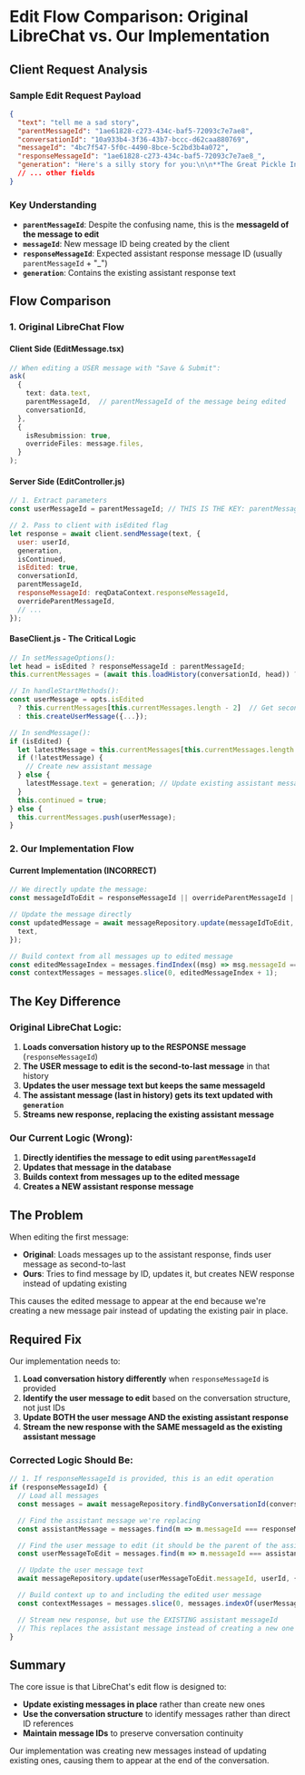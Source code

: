 # Edit Flow Comparison: Original LibreChat vs. Our Implementation

## Client Request Analysis

### Sample Edit Request Payload

```json
{
  "text": "tell me a sad story",
  "parentMessageId": "1ae61828-c273-434c-baf5-72093c7e7ae8",
  "conversationId": "10a933b4-3f36-43b7-bccc-d62caa880769",
  "messageId": "4bc7f547-5f0c-4490-8bce-5c2bd3b4a072",
  "responseMessageId": "1ae61828-c273-434c-baf5-72093c7e7ae8_",
  "generation": "Here's a silly story for you:\n\n**The Great Pickle Incident**..."
  // ... other fields
}
```

### Key Understanding

- **`parentMessageId`**: Despite the confusing name, this is the **messageId of the message to edit**
- **`messageId`**: New message ID being created by the client
- **`responseMessageId`**: Expected assistant response message ID (usually `parentMessageId` + "\_")
- **`generation`**: Contains the existing assistant response text

## Flow Comparison

### 1. Original LibreChat Flow

#### Client Side (EditMessage.tsx)

```typescript
// When editing a USER message with "Save & Submit":
ask(
  {
    text: data.text,
    parentMessageId,  // parentMessageId of the message being edited
    conversationId,
  },
  {
    isResubmission: true,
    overrideFiles: message.files,
  }
);
```

#### Server Side (EditController.js)

```javascript
// 1. Extract parameters
const userMessageId = parentMessageId; // THIS IS THE KEY: parentMessageId IS the message to edit!

// 2. Pass to client with isEdited flag
let response = await client.sendMessage(text, {
  user: userId,
  generation,
  isContinued,
  isEdited: true,
  conversationId,
  parentMessageId,
  responseMessageId: reqDataContext.responseMessageId,
  overrideParentMessageId,
  // ...
});
```

#### BaseClient.js - The Critical Logic

```javascript
// In setMessageOptions():
let head = isEdited ? responseMessageId : parentMessageId;
this.currentMessages = (await this.loadHistory(conversationId, head)) ?? [];

// In handleStartMethods():
const userMessage = opts.isEdited
  ? this.currentMessages[this.currentMessages.length - 2]  // Get second-to-last message
  : this.createUserMessage({...});

// In sendMessage():
if (isEdited) {
  let latestMessage = this.currentMessages[this.currentMessages.length - 1];
  if (!latestMessage) {
    // Create new assistant message
  } else {
    latestMessage.text = generation; // Update existing assistant message
  }
  this.continued = true;
} else {
  this.currentMessages.push(userMessage);
}
```

### 2. Our Implementation Flow

#### Current Implementation (INCORRECT)

```typescript
// We directly update the message:
const messageIdToEdit = responseMessageId || overrideParentMessageId || userMessageId;

// Update the message directly
const updatedMessage = await messageRepository.update(messageIdToEdit, oidcUser.sub, {
  text,
});

// Build context from all messages up to edited message
const editedMessageIndex = messages.findIndex((msg) => msg.messageId === messageIdToEdit);
const contextMessages = messages.slice(0, editedMessageIndex + 1);
```

## The Key Difference

### Original LibreChat Logic:

1. **Loads conversation history up to the RESPONSE message** (`responseMessageId`)
2. **The USER message to edit is the second-to-last message** in that history
3. **Updates the user message text but keeps the same messageId**
4. **The assistant message (last in history) gets its text updated with `generation`**
5. **Streams new response, replacing the existing assistant message**

### Our Current Logic (Wrong):

1. **Directly identifies the message to edit using `parentMessageId`**
2. **Updates that message in the database**
3. **Builds context from messages up to the edited message**
4. **Creates a NEW assistant response message**

## The Problem

When editing the first message:

- **Original**: Loads messages up to the assistant response, finds user message as second-to-last
- **Ours**: Tries to find message by ID, updates it, but creates NEW response instead of updating existing

This causes the edited message to appear at the end because we're creating a new message pair instead of updating the existing pair in place.

## Required Fix

Our implementation needs to:

1. **Load conversation history differently** when `responseMessageId` is provided
2. **Identify the user message to edit** based on the conversation structure, not just IDs
3. **Update BOTH the user message AND the existing assistant response**
4. **Stream the new response with the SAME messageId as the existing assistant message**

### Corrected Logic Should Be:

```typescript
// 1. If responseMessageId is provided, this is an edit operation
if (responseMessageId) {
  // Load all messages
  const messages = await messageRepository.findByConversationId(conversationId, userId);

  // Find the assistant message we're replacing
  const assistantMessage = messages.find(m => m.messageId === responseMessageId);

  // Find the user message to edit (it should be the parent of the assistant message)
  const userMessageToEdit = messages.find(m => m.messageId === assistantMessage.parentMessageId);

  // Update the user message text
  await messageRepository.update(userMessageToEdit.messageId, userId, { text });

  // Build context up to and including the edited user message
  const contextMessages = messages.slice(0, messages.indexOf(userMessageToEdit) + 1);

  // Stream new response, but use the EXISTING assistant messageId
  // This replaces the assistant message instead of creating a new one
}
```

## Summary

The core issue is that LibreChat's edit flow is designed to:

- **Update existing messages in place** rather than create new ones
- **Use the conversation structure** to identify messages rather than direct ID references
- **Maintain message IDs** to preserve conversation continuity

Our implementation was creating new messages instead of updating existing ones, causing them to appear at the end of the conversation.

